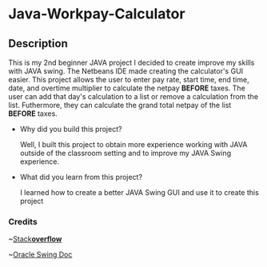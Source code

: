 # Java-Workpay-Calculator

## Description
This is my 2nd beginner JAVA project I decided to create improve my skills with JAVA swing. The Netbeans IDE made creating the calculator's GUI easier. This project allows the user to enter pay rate, start time, end time, date, and overtime multiplier to calculate the netpay **BEFORE** taxes. The user can add that day's calculation to a list or remove a calculation from the list. Futhermore, they can calculate the grand total netpay of the list **BEFORE** taxes.
- Why did you build this project?

  Well, I built this project to obtain more experience working with JAVA outside of the classroom setting and to improve my JAVA Swing experience. 
- What did you learn from this project?

  I learned how to create a better JAVA Swing GUI and use it to create this project

### Credits
~[Stack**overflow**](https://stackoverflow.com)

~[Oracle Swing Doc](https://docs.oracle.com/javase/7/docs/api/javax/swing/package-summary.html)
